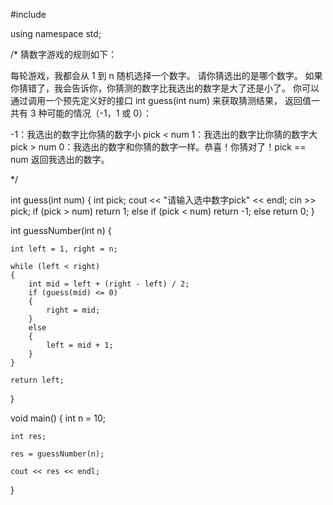 #include <iostream>

using namespace std;

/*
猜数字游戏的规则如下：

每轮游戏，我都会从 1 到 n 随机选择一个数字。 请你猜选出的是哪个数字。
如果你猜错了，我会告诉你，你猜测的数字比我选出的数字是大了还是小了。
你可以通过调用一个预先定义好的接口 int guess(int num) 来获取猜测结果，
返回值一共有 3 种可能的情况（-1，1 或 0）：

-1：我选出的数字比你猜的数字小 pick < num
1：我选出的数字比你猜的数字大 pick > num
0：我选出的数字和你猜的数字一样。恭喜！你猜对了！pick == num
返回我选出的数字。

*/

int guess(int num)
{
    int pick;
    cout << "请输入选中数字pick" << endl;
    cin >> pick;
    if (pick > num)
        return 1;
    else if (pick < num)
        return -1;
    else
        return 0;
}

int guessNumber(int n) {

    int left = 1, right = n;
    
    while (left < right)
    {
        int mid = left + (right - left) / 2;
        if (guess(mid) <= 0)
        {
            right = mid;
        }
        else
        {
            left = mid + 1;
        }
    }
    
    return left;
}

void main()
{
    int n = 10;

    int res;
    
    res = guessNumber(n);
    
    cout << res << endl;
}